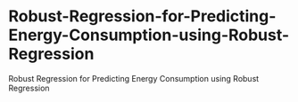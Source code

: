 # Robust-Regression-for-Predicting-Energy-Consumption-using-Robust-Regression
Robust Regression for Predicting Energy Consumption using Robust Regression
